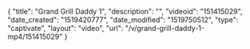 {
    "title": "Grand Grill Daddy 1",
    "description": "",
    "videoid": "151415029",
    "date_created": "1519420777",
    "date_modified": "1519750512",
    "type": "captivate",
    "layout": "video",
    "url": "\/v\/grand-grill-daddy-1-mp4\/151415029"
}